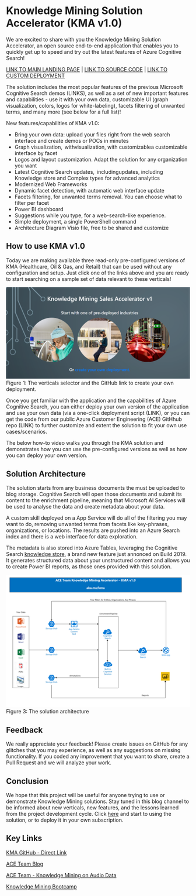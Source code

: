 # Knowledge Mining Solution Accelerator (KMA v1.0)

We are excited to share with you the Knowledge Mining Solution Accelerator, an open source end-to-end application that enables you to quickly get up to speed and try out the latest features of Azure Cognitive Search!  

[LINK TO MAIN LANDING PAGE](http://aka.ms/kma) | [LINK TO SOURCE CODE](https://github.com/Azure/AIPlatform/tree/master/end-to-end-solutions/kma/src) | [LINK TO CUSTOM DEPLOYMENT](http://aka.ms/kmadeployment)

The solution includes the most popular features of the previous Microsoft Cognitive Search demos (LINKS), as well as a set of new important features and capabilities - use it with your own data, customizable UI (graph visualization, colors, logos for white-labeling), facets filtering of unwanted terms, and many more (see below for a full list)!  

New features/capabilities of KMA v1.0:

+ Bring your own data: upload your files right from the web search interface and create demos or POCs in minutes  
+ Graph visualization,  withvisualization, with customizablea customizable interface by facet  
+ Logos and layout customization. Adapt the solution for any organization you want  
+ Latest Cognitive Search updates,  includingupdates, including Knowledge store and Complex types for advanced analytics  
+ Modernized Web Frameworks  
+ Dynamic facet detection, with automatic web interface update  
+ Facets filtering, for unwanted terms removal. You can choose what to filter per facet  
+ Power BI dashboard
+ Suggestions while you type, for a web-search-like experience.  
+ Simple deployment, a single PowerShell command  
+ Architecture Diagram Visio file, free to be shared and customize

## How to use KMA v1.0

Today we are making available three read-only pre-configured versions of KMA (Healthcare, Oil & Gas, and Retail) that can be used without any configuration and setup. Just click one of the links above and you are ready to start searching on a sample set of data relevant to these verticals!  

![The Verticals](./images/figure-1.PNG)
Figure 1: The verticals selector and the GitHub link to create your own deployment.  

Once you get familiar with the application and the capabilities of Azure Cognitive Search, you can either deploy your own version of the application and use your own data (via a one-click deployment script (LINK), or you can get the code from our public Azure Customer Engineering (ACE) GitHhub repo (LINK) to further customize and extent the solution to fit your own use cases/scenarios.

The below how-to video walks you through the KMA solution and demonstrates how you can use the pre-configured versions as well as how you can deploy your own version.

## Solution Architecture

The solution starts from any business documents the must be uploaded to blog storage. Cognitive Search will open those documents and submit its content to the enrichment pipeline, meaning that Microsoft AI Services will be used to analyse the data and create metadata about your data.

A custom skill deployed on a App Service will do all of the filtering you may want to do, removing unwanted terms from facets like key-phrases, organizations, or locations. The results are pushed into an Azure Search index and there is a web interface for data exploration.

The metadata is also stored into Azure Tables, leveraging the Cognitive Search [knowledge store](https://docs.microsoft.com/en-us/azure/search/knowledge-store-concept-intro), a brand new feature just annonced on Build 2019. It generates structured data about your unstructured content and allows you to create Power BI reports, as those ones provided with this solution.

![Diagram](./images/diagram.PNG)
Figure 3: The solution architecture  

## Feedback

We really appreciate your feedback! Please create issues on GitHub for any glitches that you may experience, as well as any suggestions on missing functionality. If you coded any improvement that you want to share, create a Pull Request and we will analyze your work.  

## Conclusion  

We hope that this project will be useful for anyone trying to use or demonstrate Knowledge Mining solutions. Stay tuned in this blog channel to be informed about new verticals, new features, and the lessons learned from the project development cycle. Click [here](http://aka.ms/kma) and start to using the solution, or to deploy it in your own subscription.

## Key Links  

[KMA GitHub - Direct Link](https://github.com/Azure/AIPlatform/tree/master/end-to-end-solutions/kma/src)

[ACE Team Blog](http://aka.ms/ACE-Blog)

[ACE Team - Knowledge Mining on Audio Data](https://techcommunity.microsoft.com/t5/AI-Customer-Engineering-Team/Mine-knowledge-from-audio-files-with-Microsoft-AI/ba-p/781957)  

[Knowledge Mining Bootcamp](http://aka.ms/kmb)
